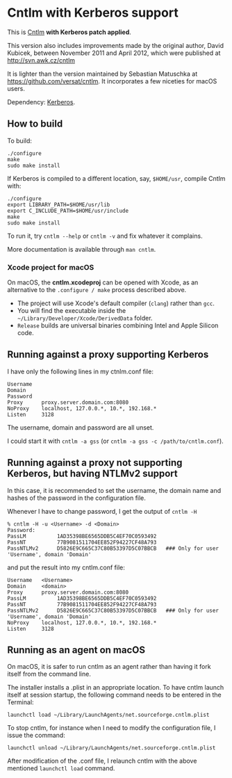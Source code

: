 # Cntlm with Kerberos support

This is [Cntlm](http://cntlm.sourceforge.net/) **with Kerberos patch applied**.

This version also includes improvements made by the original author, David Kubicek, between November 2011 and April 2012, which were published at http://svn.awk.cz/cntlm

It is lighter than the version maintained by Sebastian Matuschka at https://github.com/versat/cntlm. It incorporates a few niceties for macOS users.

Dependency: [Kerberos](http://web.mit.edu/kerberos/).

## How to build

To build:

```
./configure
make
sudo make install
```


If Kerberos is compiled to a different location, say, `$HOME/usr`, compile Cntlm with:

```
./configure
export LIBRARY_PATH=$HOME/usr/lib
export C_INCLUDE_PATH=$HOME/usr/include
make
sudo make install
```

To run it, try `cntlm --help` or `cntlm -v` and fix whatever it complains.

More documentation is available through `man cntlm`.

### Xcode project for macOS

On macOS, the __cntlm.xcodeproj__ can be opened with Xcode, as an alternative to the `.configure / make` process described above.

- The project will use Xcode's default compiler (`clang`) rather than `gcc`.
- You will find the executable inside the `~/Library/Developer/Xcode/DerivedData` folder.
- `Release` builds  are universal binaries combining Intel and Apple Silicon code.

## Running against a proxy supporting Kerberos

I have only the following lines in my ctnlm.conf file:

```
Username
Domain
Password
Proxy      proxy.server.domain.com:8080
NoProxy    localhost, 127.0.0.*, 10.*, 192.168.*
Listen     3128
```

The username, domain and password are all unset.

I could start it with `cntlm -a gss` (or  `cntlm -a gss -c /path/to/cntlm.conf`).

## Running against a proxy not supporting Kerberos, but having NTLMv2 support

In this case, it is recommended to set the username, the domain name and hashes of the password in the configuration file.

Whenever I have to change password, I get the output of `cntlm -H`

````
% cntlm -H -u <Username> -d <Domain>
Password:
PassLM          1AD35398BE6565DDB5C4EF70C0593492
PassNT          77B9081511704EE852F94227CF48A793
PassNTLMv2      D5826E9C665C37C80B53397D5C07BBCB   ### Only for user 'Username', domain 'Domain'
````

and put the result into my cntlm.conf file:

```
Username   <Username>
Domain	   <domain>
Proxy      proxy.server.domain.com:8080
PassLM          1AD35398BE6565DDB5C4EF70C0593492
PassNT          77B9081511704EE852F94227CF48A793
PassNTLMv2      D5826E9C665C37C80B53397D5C07BBCB   ### Only for user 'Username', domain 'Domain'
NoProxy    localhost, 127.0.0.*, 10.*, 192.168.*
Listen     3128
```

## Running as an agent on macOS

On macOS, it is safer to run cntlm as an agent rather than having it fork itself from the command line.

The installer installs a .plist in an appropriate location. To have cntlm launch itself at session startup, the following command needs to be entered in the Terminal:

````
launchctl load ~/Library/LaunchAgents/net.sourceforge.cntlm.plist
````


To stop cntlm, for instance when I need to modify the configuration file, I issue the command:

````
launchctl unload ~/Library/LaunchAgents/net.sourceforge.cntlm.plist
````

After modification of the .conf file, I relaunch cntlm with the above mentioned `launchctl load` command.